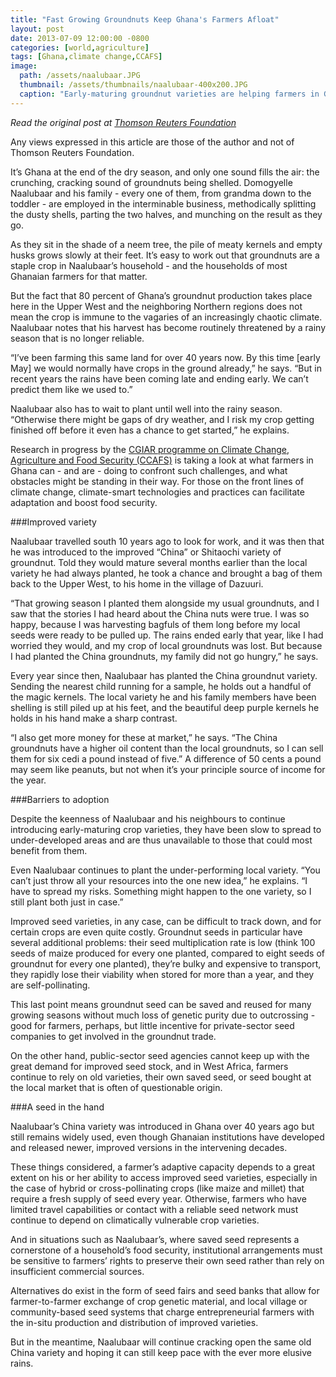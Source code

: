 ```yaml
---
title: "Fast Growing Groundnuts Keep Ghana's Farmers Afloat"
layout: post
date: 2013-07-09 12:00:00 -0800
categories: [world,agriculture]
tags: [Ghana,climate change,CCAFS]
image:
  path: /assets/naalubaar.JPG
  thumbnail: /assets/thumbnails/naalubaar-400x200.JPG
  caption: "Early-maturing groundnut varieties are helping farmers in Ghana adapt to a shorter and more unpredictable rainy season, but improved seed is not always so easy to come by. Photo: CCAFS/C. Peterson."
---
```

*Read the original post at [Thomson Reuters Foundation](http://news.trust.org//item/20130709095148-pwiz0/)*

Any views expressed in this article are those of the author and not of Thomson Reuters Foundation.

It’s Ghana at the end of the dry season, and only one sound fills the air: the crunching, cracking sound of groundnuts being shelled. Domogyelle Naalubaar and his family - every one of them, from grandma down to the toddler - are employed in the interminable business, methodically splitting the dusty shells, parting the two halves, and munching on the result as they go.

As they sit in the shade of a neem tree, the pile of meaty kernels and empty husks grows slowly at their feet. It’s easy to work out that groundnuts are a staple crop in Naalubaar’s household - and the households of most Ghanaian farmers for that matter.

But the fact that 80 percent of Ghana’s groundnut production takes place here in the Upper West and the neighboring Northern regions does not mean the crop is immune to the vagaries of an increasingly chaotic climate. Naalubaar notes that his harvest has become routinely threatened by a rainy season that is no longer reliable.

“I’ve been farming this same land for over 40 years now. By this time [early May] we would normally have crops in the ground already,” he says. “But in recent years the rains have been coming late and ending early. We can’t predict them like we used to.”

Naalubaar also has to wait to plant until well into the rainy season. “Otherwise there might be gaps of dry weather, and I risk my crop getting finished off before it even has a chance to get started,” he explains.

Research in progress by the [CGIAR programme on Climate Change, Agriculture and Food Security (CCAFS)](https://ccafs.cgiar.org/news/media-centre/adaptingagriculture) is taking a look at what farmers in Ghana can - and are - doing to confront such challenges, and what obstacles might be standing in their way. For those on the front lines of climate change, climate-smart technologies and practices can facilitate adaptation and boost food security.

###Improved variety

Naalubaar travelled south 10 years ago to look for work, and it was then that he was introduced to the improved “China” or Shitaochi variety of groundnut. Told they would mature several months earlier than the local variety he had always planted, he took a chance and brought a bag of them back to the Upper West, to his home in the village of Dazuuri.

“That growing season I planted them alongside my usual groundnuts, and I saw that the stories I had heard about the China nuts were true. I was so happy, because I was harvesting bagfuls of them long before my local seeds were ready to be pulled up. The rains ended early that year, like I had worried they would, and my crop of local groundnuts was lost. But because I had planted the China groundnuts, my family did not go hungry,” he says.

Every year since then, Naalubaar has planted the China groundnut variety. Sending the nearest child running for a sample, he holds out a handful of the magic kernels. The local variety he and his family members have been shelling is still piled up at his feet, and the beautiful deep purple kernels he holds in his hand make a sharp contrast.

“I also get more money for these at market,” he says. “The China groundnuts have a higher oil content than the local groundnuts, so I can sell them for six cedi a pound instead of five.” A difference of 50 cents a pound may seem like peanuts, but not when it’s your principle source of income for the year.

###Barriers to adoption

Despite the keenness of Naalubaar and his neighbours to continue introducing early-maturing crop varieties, they have been slow to spread to under-developed areas and are thus unavailable to those that could most benefit from them.

Even Naalubaar continues to plant the under-performing local variety. “You can’t just throw all your resources into the one new idea,” he explains. “I have to spread my risks. Something might happen to the one variety, so I still plant both just in case.”

Improved seed varieties, in any case, can be difficult to track down, and for certain crops are even quite costly. Groundnut seeds in particular have several additional problems: their seed multiplication rate is low (think 100 seeds of maize produced for every one planted, compared to eight seeds of groundnut for every one planted), they’re bulky and expensive to transport, they rapidly lose their viability when stored for more than a year, and they are self-pollinating.

This last point means groundnut seed can be saved and reused for many growing seasons without much loss of genetic purity due to outcrossing - good for farmers, perhaps, but little incentive for private-sector seed companies to get involved in the groundnut trade.

On the other hand, public-sector seed agencies cannot keep up with the great demand for improved seed stock, and in West Africa, farmers continue to rely on old varieties, their own saved seed, or seed bought at the local market that is often of questionable origin.

###A seed in the hand

Naalubaar’s China variety was introduced in Ghana over 40 years ago but still remains widely used, even though Ghanaian institutions have developed and released newer, improved versions in the intervening decades.

These things considered, a farmer’s adaptive capacity depends to a great extent on his or her ability to access improved seed varieties, especially in the case of hybrid or cross-pollinating crops (like maize and millet) that require a fresh supply of seed every year. Otherwise, farmers who have limited travel capabilities or contact with a reliable seed network must continue to depend on climatically vulnerable crop varieties.

 And in situations such as Naalubaar’s, where saved seed represents a cornerstone of a household’s food security, institutional arrangements must be sensitive to farmers’ rights to preserve their own seed rather than rely on insufficient commercial sources.

Alternatives do exist in the form of seed fairs and seed banks that allow for farmer-to-farmer exchange of crop genetic material, and local village or community-based seed systems that charge entrepreneurial farmers with the in-situ production and distribution of improved varieties.

But in the meantime, Naalubaar will continue cracking open the same old China variety and hoping it can still keep pace with the ever more elusive rains.
